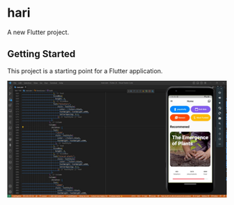 # hari

A new Flutter project.

## Getting Started

This project is a starting point for a Flutter application.


![CHESSE!](app.jpg)
